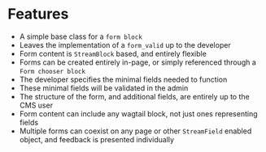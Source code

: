 # Features

* A simple base class for a `form block`
* Leaves the implementation of a `form_valid` up to the developer
* Form content is `StreamBlock` based, and entirely flexible
* Forms can be created entirely in-page, or simply referenced through a `Form chooser block`
* The developer specifies the minimal fields needed to function
* These minimal fields will be validated in the admin
* The structure of the form, and additional fields, are entirely up to the CMS user
* Form content can include any wagtail block, not just ones representing fields
* Multiple forms can coexist on any page or other `StreamField` enabled object, and feedback is presented individually
